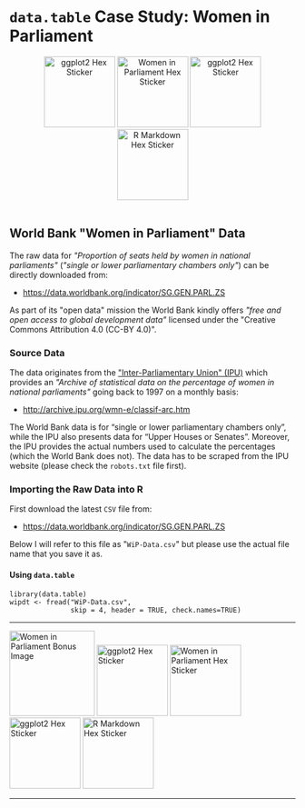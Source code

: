 # `data.table` Case Study: Women in Parliament

<center>
  <div>
    <img src="images/r-datatable-hex.png" alt="ggplot2 Hex Sticker" width="125"> <img src="images/Women_in_Parliament_hex.svg" alt="Women in Parliament Hex Sticker" width="125"> <img src="images/ggplot2.svg" alt="ggplot2 Hex Sticker" width="125"> <img src="images/rmarkdown.svg" alt="R Markdown Hex Sticker" width="125">
  </div>
</center>

<br>

## World Bank "Women in Parliament" Data

The raw data for *"Proportion of seats held by women in national parliaments"* 
(_"single or lower parliamentary chambers only"_) can be directly downloaded from:

+ https://data.worldbank.org/indicator/SG.GEN.PARL.ZS 

As part of its "open data" mission the World Bank kindly offers *"free and open access to 
global development data"* licensed under the "Creative Commons Attribution 4.0 (CC-BY 4.0)".

### Source Data

The data originates from the ["Inter-Parliamentary Union" (IPU)](https://www.ipu.org/)
which provides an *"Archive of statistical data on the percentage of women in 
national parliaments"* going back to 1997 on a monthly basis:

+ http://archive.ipu.org/wmn-e/classif-arc.htm

The World Bank data is for “single or lower parliamentary chambers only”, while 
the IPU also presents data for “Upper Houses or Senates”. Moreover, the IPU provides 
the actual numbers used to calculate the percentages (which the World Bank does not).
The data has to be scraped from the IPU website (please check the `robots.txt` file
first).

### Importing the Raw Data into R

First download the latest `CSV` file from:

+ https://data.worldbank.org/indicator/SG.GEN.PARL.ZS 

Below I will refer to this file as "`WiP-Data.csv`" but please use the actual
file name that you save it as.

#### Using `data.table`

```
library(data.table)
wipdt <- fread("WiP-Data.csv",
               skip = 4, header = TRUE, check.names=TRUE)
```

<hr>

<img src="images/Women_in_Parliament_rect.svg" alt="Women in Parliament Bonus Image" height="150"> <img src="images/r-datatable-hex.png" alt="ggplot2 Hex Sticker" width="125"> <img src="images/Women_in_Parliament_hex.svg" alt="Women in Parliament Hex Sticker" width="125"> <img src="images/ggplot2.svg" alt="ggplot2 Hex Sticker" width="125"> <img src="images/rmarkdown.svg" alt="R Markdown Hex Sticker" width="125">

<hr>

